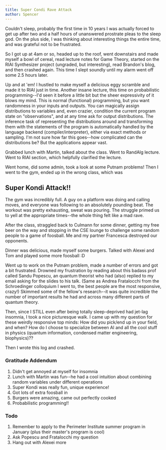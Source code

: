 ```yaml
---
title: Super Condi Rave Attack
author: Spencer
---
```


Couldn't sleep, probably the first time in 10 years I was actually forced to get up after two and a half hours of unanswered prostrate pleas to the sleep god. On the plus side, I was thinking about interesting things the entire time, and was grateful not to be frustrated.

So I got up at 4am or so, headed up to the roof, went downstairs and made myself a bowl of cereal, read lecture notes for Game Theory, started on the RIAI Synthesizer project (ungraded, but interesting), read Brandon's blog, and then crashed again. This time I slept soundly until my alarm went off some 2.5 hours later.

Up and at 'em! I hustled to make myself a delicious eggy scramble and made it to RIAI just in time. Another insane lecture, this time on probabilistic programming--I'd seen it before a little bit but the sheer expressivity of it blows my mind. This is normal (functional) programming, but you want randomness in your inputs and outputs. You can magically assign distributions to variables and, even crazier, condition the current program state on "observations", and at any time ask for output distributions. The inference task of representing the distributions around and transforming them with the statements of the program is automatically handled by the language backend (compiler/interpreter), either via exact methods or sampling. I'm not sure how far this goes--how complicated can the distributions be? But the applications appear vast.

Grabbed lunch with Martin, talked about the class. Went to RandAlg lecture. Went to RIAI section, which helpfully clarified the lecture.

Went home, did some admin, took a look at some Putnam problems! Then I went to the gym, ended up in the wrong class, which was

## Super Kondi Attack!!

The gym was incredibly full. A guy on a platform was doing and calling moves, and everyone was following to an absolutely pounding beat. The workout was pretty exhausting, sweat was pouring. The struggle primed us to yell at the appropriate times--the whole thing felt like a mad rave.

After the class, straggled back to Culmann for some dinner, getting my free beer on the way and stopping in the CSE lounge to challenge some random people to a game of foosball. Me and my partner Francesca destroyed our opponents.

Dinner was delicious, made myself some burgers. Talked with Alexei and Tom and played some more foosball :D

Went up to work on the Putnam problem, made a number of errors and got a bit frustrated. Drowned my frustration by reading about this badass prof called Sandu Popescu, an quantum theorist who had (also) replied to my email asking for the slides to his talk. (Same as Andrea Fratalocchi from the Schroedinger colloquium I went to, the best people are the most responsive, crazy!) Skimmed some of the fellow's research--it was quite incredible the number of important results he had and across many different parts of quantum theory.

Then, since I STILL even after being totally sleep-deprived had jet-lag insomnia, I took a nice picturesque walk. I came up with my question for these weirdly responsive top minds: How did you pick/end up in your field, and when? How do I choose to specialize between AI and all the cool stuff in physics (quantum information, condensed matter engineering, biophysics)??

Then I wrote this log and crashed.

### Gratitude Addendum

1. Didn't get annoyed at myself for insomnia
2. Lunch with Martin was fun--he had a cool intuition about combining random variables under different operations
3. Super Kondi was really fun, unique experience!
4. Got lots of extra foosball in
5. Burgers were amazing, came out perfectly cooked
6. Probabilistic programming!!

### Todo

1. Remember to apply to the Perimeter Institute summer program in January (plus their master's program is cool)
2. Ask Popescu and Fratalocchi my question
3. Hang out with Alexei more



